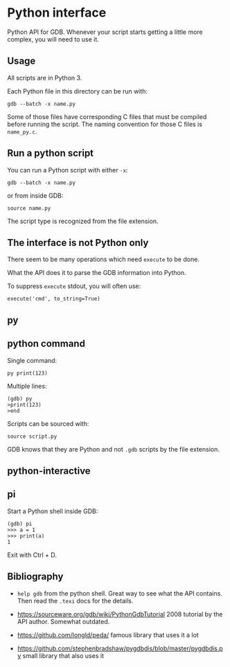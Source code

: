 # Python interface

Python API for GDB. Whenever your script starts getting a little more complex, you will need to use it.

## Usage

All scripts are in Python 3.

Each Python file in this directory can be run with:

    gdb --batch -x name.py

Some of those files have corresponding C files that must be compiled before running the script. The naming convention for those C files is `name_py.c`.

## Run a python script

You can run a Python script with either `-x`:

    gdb --batch -x name.py

or from inside GDB:

    source name.py

The script type is recognized from the file extension.

## The interface is not Python only

There seem to be many operations which need `execute` to be done.

What the API does it to parse the GDB information into Python.

To suppress `execute` stdout, you will often use:

    execute('cmd', to_string=True)

## py

## python command

Single command:

    py print(123)

Multiple lines:

    (gdb) py
    >print(123)
    >end

Scripts can be sourced with:

    source script.py

GDB knows that they are Python and not `.gdb` scripts by the file extension.

## python-interactive

## pi

Start a Python shell inside GDB:

    (gdb) pi
    >>> a = 1
    >>> print(a)
    1

Exit with Ctrl + D.

## Bibliography

- `help gdb` from the python shell. Great way to see what the API contains. Then read the `.texi` docs for the details.

- <https://sourceware.org/gdb/wiki/PythonGdbTutorial> 2008 tutorial by the API author. Somewhat outdated.

- <https://github.com/longld/peda/> famous library that uses it a lot

- <https://github.com/stephenbradshaw/pygdbdis/blob/master/pygdbdis.py> small library that also uses it
